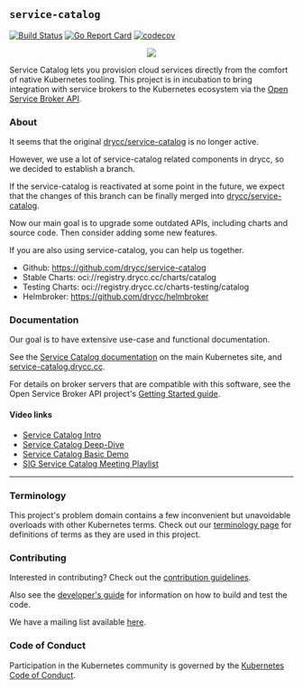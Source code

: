 ## `service-catalog`

[![Build Status](https://drone.drycc.cc/api/badges/drycc/service-catalog/status.svg)](https://drone.drycc.cc/drycc/service-catalog)
[![Go Report Card](https://goreportcard.com/badge/github.com/drycc/service-catalog)](https://goreportcard.com/report/github.com/drycc/service-catalog)
[![codecov](https://codecov.io/gh/drycc/service-catalog/branch/main/graph/badge.svg)](https://codecov.io/gh/drycc/service-catalog)

<p align="center">
    <a href="https://service-catalog.drycc.cc">
        <img src="/docsite/images/homepage-logo.png">
    </a>
</p>

Service Catalog lets you provision cloud services directly from the comfort of native Kubernetes tooling.
This project is in incubation to bring integration with service
brokers to the Kubernetes ecosystem via the [Open Service Broker API](https://github.com/openservicebrokerapi/servicebroker).

### About

It seems that the original [drycc/service-catalog](https://github.com/drycc/service-catalog) is no longer active.

However, we use a lot of service-catalog related components in drycc, so we decided to establish a branch.

If the service-catalog is reactivated at some point in the future, we expect that the changes of this branch can be finally merged into [drycc/service-catalog](https://github.com/drycc/service-catalog).

Now our main goal is to upgrade some outdated APIs, including charts and source code. Then consider adding some new features.

If you are also using service-catalog, you can help us together.

* Github: https://github.com/drycc/service-catalog
* Stable Charts: oci://registry.drycc.cc/charts/catalog
* Testing Charts: oci://registry.drycc.cc/charts-testing/catalog
* Helmbroker: https://github.com/drycc/helmbroker

### Documentation

Our goal is to have extensive use-case and functional documentation.

See the [Service Catalog documentation](https://kubernetes.io/docs/concepts/service-catalog/)
on the main Kubernetes site, and [service-catalog.drycc.cc](https://service-catalog.drycc.cc/docs).

For details on broker servers that are compatible with this software, see the
Open Service Broker API project's [Getting Started guide](https://github.com/openservicebrokerapi/servicebroker/blob/master/gettingStarted.md).

#### Video links

- [Service Catalog Intro](https://www.youtube.com/watch?v=bm59dpmMhAk)
- [Service Catalog Deep-Dive](https://www.youtube.com/watch?v=0zp0y8Mo_BE)
- [Service Catalog Basic Demo](https://goo.gl/IJ6CV3)
- [SIG Service Catalog Meeting Playlist](https://goo.gl/ZmLNX9)

---

### Terminology

This project's problem domain contains a few inconvenient but unavoidable
overloads with other Kubernetes terms. Check out our [terminology page](./terminology.md)
for definitions of terms as they are used in this project.

### Contributing

Interested in contributing? Check out the [contribution guidelines](./CONTRIBUTING.md).

Also see the [developer's guide](./docs/devguide.md) for information on how to
build and test the code.

We have a mailing list available
[here](https://groups.google.com/forum/#!forum/kubernetes-sig-service-catalog).

### Code of Conduct

Participation in the Kubernetes community is governed by the
[Kubernetes Code of Conduct](./code-of-conduct.md).
